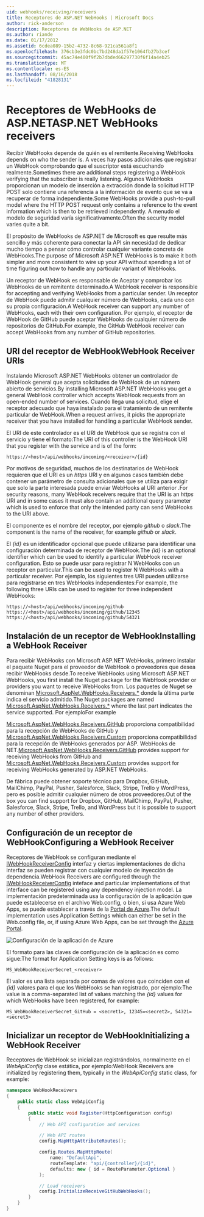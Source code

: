 ```yaml
---
uid: webhooks/receiving/receivers
title: Receptores de ASP.NET WebHooks | Microsoft Docs
author: rick-anderson
description: Receptores de WebHooks de ASP.NET
ms.author: riande
ms.date: 01/17/2012
ms.assetid: 6cdea089-15b2-4732-8c68-921ca561a8f1
ms.openlocfilehash: 376cb3e3fdc0bc7bd248da1f57e1064fb27b3cef
ms.sourcegitcommit: 45ac74e400f9f2b7dbded66297730f6f14a4eb25
ms.translationtype: MT
ms.contentlocale: es-ES
ms.lasthandoff: 08/16/2018
ms.locfileid: "41828131"
---
```

# <a name="aspnet-webhooks-receivers"></a><span data-ttu-id="55018-103">Receptores de WebHooks de ASP.NET</span><span class="sxs-lookup"><span data-stu-id="55018-103">ASP.NET WebHooks receivers</span></span>

<span data-ttu-id="55018-104">Recibir WebHooks depende de quién es el remitente.</span><span class="sxs-lookup"><span data-stu-id="55018-104">Receiving WebHooks depends on who the sender is.</span></span> <span data-ttu-id="55018-105">A veces hay pasos adicionales que registrar un WebHook comprobando que el suscriptor está escuchando realmente.</span><span class="sxs-lookup"><span data-stu-id="55018-105">Sometimes there are additional steps registering a WebHook verifying that the subscriber is really listening.</span></span> <span data-ttu-id="55018-106">Algunos WebHooks proporcionan un modelo de inserción a extracción donde la solicitud HTTP POST solo contiene una referencia a la información de evento que se va a recuperar de forma independiente.</span><span class="sxs-lookup"><span data-stu-id="55018-106">Some WebHooks provide a push-to-pull model where the HTTP POST request only contains a reference to the event information which is then to be retrieved independently.</span></span> <span data-ttu-id="55018-107">A menudo el modelo de seguridad varía significativamente.</span><span class="sxs-lookup"><span data-stu-id="55018-107">Often the security model varies quite a bit.</span></span>

<span data-ttu-id="55018-108">El propósito de WebHooks de ASP.NET de Microsoft es que resulte más sencillo y más coherente para conectar la API sin necesidad de dedicar mucho tiempo a pensar cómo controlar cualquier variante concreta de WebHooks.</span><span class="sxs-lookup"><span data-stu-id="55018-108">The purpose of Microsoft ASP.NET WebHooks is to make it both simpler and more consistent to wire up your API without spending a lot of time figuring out how to handle any particular variant of WebHooks.</span></span>

<span data-ttu-id="55018-109">Un receptor de WebHook es responsable de Aceptar y comprobar los WebHooks de un remitente determinado.</span><span class="sxs-lookup"><span data-stu-id="55018-109">A WebHook receiver is responsible for accepting and verifying WebHooks from a particular sender.</span></span> <span data-ttu-id="55018-110">Un receptor de WebHook puede admitir cualquier número de WebHooks, cada uno con su propia configuración.</span><span class="sxs-lookup"><span data-stu-id="55018-110">A WebHook receiver can support any number of WebHooks, each with their own configuration.</span></span> <span data-ttu-id="55018-111">Por ejemplo, el receptor de WebHook de GitHub puede aceptar WebHooks de cualquier número de repositorios de GitHub.</span><span class="sxs-lookup"><span data-stu-id="55018-111">For example, the GitHub WebHook receiver can accept WebHooks from any number of GitHub repositories.</span></span>

## <a name="webhook-receiver-uris"></a><span data-ttu-id="55018-112">URI del receptor de WebHook</span><span class="sxs-lookup"><span data-stu-id="55018-112">WebHook Receiver URIs</span></span>

<span data-ttu-id="55018-113">Instalando Microsoft ASP.NET WebHooks obtener un controlador de WebHook general que acepta solicitudes de WebHook de un número abierto de servicios.</span><span class="sxs-lookup"><span data-stu-id="55018-113">By installing Microsoft ASP.NET WebHooks you get a general WebHook controller which accepts WebHook requests from an open-ended number of services.</span></span> <span data-ttu-id="55018-114">Cuando llega una solicitud, elige el receptor adecuado que haya instalado para el tratamiento de un remitente particular de WebHook.</span><span class="sxs-lookup"><span data-stu-id="55018-114">When a request arrives, it picks the appropriate receiver that you have installed for handling a particular WebHook sender.</span></span>

<span data-ttu-id="55018-115">El URI de este controlador es el URI de WebHook que se registra con el servicio y tiene el formato:</span><span class="sxs-lookup"><span data-stu-id="55018-115">The URI of this controller is the WebHook URI that you register with the service and is of the form:</span></span>

```
https://<host>/api/webhooks/incoming/<receiver>/{id}
```

<span data-ttu-id="55018-116">Por motivos de seguridad, muchos de los destinatarios de WebHook requieren que el URI es un *https* URI y en algunos casos también debe contener un parámetro de consulta adicionales que se utiliza para exigir que solo la parte interesada puede enviar WebHooks al URI anterior .</span><span class="sxs-lookup"><span data-stu-id="55018-116">For security reasons, many WebHook receivers require that the URI is an *https* URI and in some cases it must also contain an additional query parameter which is used to enforce that only the intended party can send WebHooks to the URI above.</span></span>

<span data-ttu-id="55018-117">El <em> <receiver> </em> componente es el nombre del receptor, por ejemplo <em>github</em> o <em>slack</em>.</span><span class="sxs-lookup"><span data-stu-id="55018-117">The <em><receiver></em> component is the name of the receiver, for example <em>github</em> or <em>slack</em>.</span></span>

<span data-ttu-id="55018-118">El *{id}* es un identificador opcional que puede utilizarse para identificar una configuración determinada de receptor de WebHook.</span><span class="sxs-lookup"><span data-stu-id="55018-118">The *{id}* is an optional identifier which can be used to identify a particular WebHook receiver configuration.</span></span> <span data-ttu-id="55018-119">Esto se puede usar para registrar N WebHooks con un receptor en particular.</span><span class="sxs-lookup"><span data-stu-id="55018-119">This can be used to register N WebHooks with a particular receiver.</span></span> <span data-ttu-id="55018-120">Por ejemplo, los siguientes tres URI pueden utilizarse para registrarse en tres WebHooks independientes:</span><span class="sxs-lookup"><span data-stu-id="55018-120">For example, the following three URIs can be used to register for three independent WebHooks:</span></span>

```
https://<host>/api/webhooks/incoming/github
https://<host>/api/webhooks/incoming/github/12345
https://<host>/api/webhooks/incoming/github/54321
```

## <a name="installing-a-webhook-receiver"></a><span data-ttu-id="55018-121">Instalación de un receptor de WebHook</span><span class="sxs-lookup"><span data-stu-id="55018-121">Installing a WebHook Receiver</span></span>

<span data-ttu-id="55018-122">Para recibir WebHooks con Microsoft ASP.NET WebHooks, primero instalar el paquete Nuget para el proveedor de WebHook o proveedores que desea recibir WebHooks desde.</span><span class="sxs-lookup"><span data-stu-id="55018-122">To receive WebHooks using Microsoft ASP.NET WebHooks, you first install the Nuget package for the WebHook provider or providers you want to receive WebHooks from.</span></span> <span data-ttu-id="55018-123">Los paquetes de Nuget se denominan [Microsoft.AspNet.WebHooks.Receivers.\*](https://www.nuget.org/packages?q=Microsoft.AspNet.WebHooks.Receivers) donde la última parte indica el servicio admitido.</span><span class="sxs-lookup"><span data-stu-id="55018-123">The Nuget packages are named [Microsoft.AspNet.WebHooks.Receivers.\*](https://www.nuget.org/packages?q=Microsoft.AspNet.WebHooks.Receivers) where the last part indicates the service supported.</span></span> <span data-ttu-id="55018-124">Por ejemplo</span><span class="sxs-lookup"><span data-stu-id="55018-124">For example</span></span>

<span data-ttu-id="55018-125">[Microsoft.AspNet.WebHooks.Receivers.GitHub](https://www.nuget.org/packages?q=Microsoft.AspNet.WebHooks.Receivers.GitHub) proporciona compatibilidad para la recepción de WebHooks de GitHub y [Microsoft.AspNet.WebHooks.Receivers.Custom](https://www.nuget.org/packages?q=Microsoft.AspNet.WebHooks.Receivers.Custom) proporciona compatibilidad para la recepción de WebHooks generados por ASP. WebHooks de NET.</span><span class="sxs-lookup"><span data-stu-id="55018-125">[Microsoft.AspNet.WebHooks.Receivers.GitHub](https://www.nuget.org/packages?q=Microsoft.AspNet.WebHooks.Receivers.GitHub) provides support for receiving WebHooks from GitHub and [Microsoft.AspNet.WebHooks.Receivers.Custom](https://www.nuget.org/packages?q=Microsoft.AspNet.WebHooks.Receivers.Custom) provides support for receiving WebHooks generated by ASP.NET WebHooks.</span></span>

<span data-ttu-id="55018-126">De fábrica puede obtener soporte técnico para Dropbox, GitHub, MailChimp, PayPal, Pusher, Salesforce, Slack, Stripe, Trello y WordPress, pero es posible admitir cualquier número de otros proveedores.</span><span class="sxs-lookup"><span data-stu-id="55018-126">Out of the box you can find support for Dropbox, GitHub, MailChimp, PayPal, Pusher, Salesforce, Slack, Stripe, Trello, and WordPress but it is possible to support any number of other providers.</span></span>

## <a name="configuring-a-webhook-receiver"></a><span data-ttu-id="55018-127">Configuración de un receptor de WebHook</span><span class="sxs-lookup"><span data-stu-id="55018-127">Configuring a WebHook Receiver</span></span>

<span data-ttu-id="55018-128">Receptores de WebHook se configuran mediante el [IWebHookReceiverConfig](https://github.com/aspnet/WebHooks/blob/master/src/Microsoft.AspNet.WebHooks.Receivers/WebHooks/IWebHookReceiverConfig.cs) interfaz y ciertas implementaciones de dicha interfaz se pueden registrar con cualquier modelo de inyección de dependencia.</span><span class="sxs-lookup"><span data-stu-id="55018-128">WebHook Receivers are configured through the [IWebHookReceiverConfig](https://github.com/aspnet/WebHooks/blob/master/src/Microsoft.AspNet.WebHooks.Receivers/WebHooks/IWebHookReceiverConfig.cs) inteface and particular implementations of that interface can be registered using any dependency injection model.</span></span> <span data-ttu-id="55018-129">La implementación predeterminada usa la configuración de la aplicación que puede establecerse en el archivo Web.config, o bien, si usa Azure Web Apps, se puede establecer a través de la [Portal de Azure](https://portal.azure.com/).</span><span class="sxs-lookup"><span data-stu-id="55018-129">The default implementation uses Application Settings which can either be set in the Web.config file, or, if using Azure Web Apps, can be set through the [Azure Portal](https://portal.azure.com/).</span></span>

![Configuración de la aplicación de Azure](_static/AzureAppSettings.png)

<span data-ttu-id="55018-131">El formato para las claves de configuración de la aplicación es como sigue:</span><span class="sxs-lookup"><span data-stu-id="55018-131">The format for Application Setting keys is as follows:</span></span>

```
MS_WebHookReceiverSecret_<receiver>
```

<span data-ttu-id="55018-132">El valor es una lista separada por comas de valores que coinciden con el *{id}* valores para el que los WebHooks se han registrado, por ejemplo:</span><span class="sxs-lookup"><span data-stu-id="55018-132">The value is a comma-separated list of values matching the *{id}* values for which WebHooks have been registered, for example:</span></span>

```
MS_WebHookReceiverSecret_GitHub = <secret1>, 12345=<secret2>, 54321=<secret3>
```

## <a name="initializing-a-webhook-receiver"></a><span data-ttu-id="55018-133">Inicializar un receptor de WebHook</span><span class="sxs-lookup"><span data-stu-id="55018-133">Initializing a WebHook Receiver</span></span>

<span data-ttu-id="55018-134">Receptores de WebHook se inicializan registrándolos, normalmente en el *WebApiConfig* clase estática, por ejemplo:</span><span class="sxs-lookup"><span data-stu-id="55018-134">WebHook Receivers are initialized by registering them, typically in the *WebApiConfig* static class, for example:</span></span>

```csharp
namespace WebHookReceivers
{
    public static class WebApiConfig
    {
        public static void Register(HttpConfiguration config)
        {
            // Web API configuration and services

            // Web API routes
            config.MapHttpAttributeRoutes();

            config.Routes.MapHttpRoute(
                name: "DefaultApi",
                routeTemplate: "api/{controller}/{id}",
                defaults: new { id = RouteParameter.Optional }
            );

            // Load receivers
            config.InitializeReceiveGitHubWebHooks();
        }
    }
}
```
